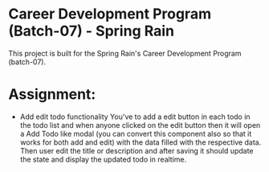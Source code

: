 # Career Development Program (Batch-07) - Spring Rain

This project is built for the Spring Rain's Career Development Program (batch-07).
# Assignment:
- Add edit todo functionality
You've to add a edit button in each todo in the todo list and when anyone clicked on the edit button then it will open a Add Todo like modal (you can convert this component also so that it works for both add and edit) with the data filled with the respective data. Then user edit the title or description and after saving it should update the state and display the updated todo in realtime.
